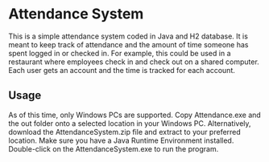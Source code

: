 # Attendance System

This is a simple attendance system coded in Java and H2 database. It is meant to keep track of attendance and the amount of time someone has spent logged in or checked in. For example, this could be used in a restaurant where employees check in and check out on a shared computer. Each user gets an account and the time is tracked for each account.

## Usage

As of this time, only Windows PCs are supported. Copy Attendance.exe and the out folder onto a selected location in your Windows PC. Alternatively, download the AttendanceSystem.zip file and extract to your preferred location. Make sure you have a Java Runtime Environment installed. Double-click on the AttendanceSystem.exe to run the program.